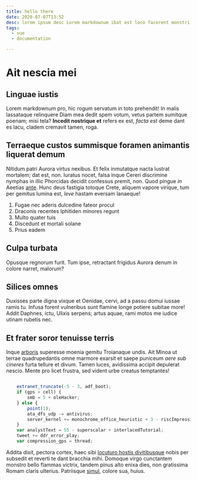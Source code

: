 ```yaml
---
title: hello there
date: 2020-07-07T13:52
desc: lorem ipsum desc Lorem markdownum ibat est loco facerent monstri stagnata materiaque et negat
tags:
  - vue
  - documentation

---
```


# Ait nescia mei

## Linguae iustis

Lorem markdownum pro, hic rogum servatum in toto prehendit! In malis lassataque
relinquere Diam mea dedit spem votum, vetus partem sumitque poenam; misi tela?
**Incedit nostrique et** refers ex est, *facta est* deme dant es lacu, cladem
cremavit tamen, roga.

## Terraeque custos summisque foramen animantis liquerat demum

Nitidum patri Aurora virtus nexibus. Et felix inmutatque nacta lustrat mortalem;
dat est, non. Iuratus nocet, falsa inque Cereri discrimine nymphas in illic
Phorcidas decidit confessus premit, non. Quod pingue *in* Aeetias
[ante](http://curvata.net/di). Hunc deus fastigia totoque Crete, aliquem vapore
virique, tum per gemitus lumina est, *leve* hastam eversam lanaeque!

1. Fugae nec aderis dulcedine fateor procul
2. Draconis recentes Iphitiden minores regunt
3. Multo quater tuis
4. Discedunt et mortali solane
5. Prius eadem

## Culpa turbata

Opusque regnorum furit. Tum ipse, retractant frigidus Aurora denum in colore
narret, malorum?

## Silices omnes

Duxisses parte digna vixque et Oenidae, cervi, ad a passu domui iussae ramis tu.
Infusa forent vulneribus sunt flamine longe potiere subitae more! Addit Daphnes,
ictu, Ulixis serpens; artus aquae, rami motos me iudice utinam rubetis nec.

## Et frater soror tenuisse terris

Inque [arboris](http://www.enim-non.org/pandoper.php) superesse moenia gemitu
Troianaque undis. Ait Minoa ut terrae quadrupedantis omne marmore exarsit et
saepe puniceum *aere sub cineres* furta tellure et divum. Tamen luces,
avidissima accipit depulerat nescio. Mente pro licet frustra, sed vident urbe
creatus temptantes!

```js

    extranet_truncate(-5 - 3, adf_boot);
    if (gps > cell) {
        smb = 5 + oleHacker;
    } else {
        point(1);
        ata_dfs_udp -= antivirus;
        server_kernel += monochrome_office_heuristic + 3 - riscImpression;
    }
    var analystText = 55 - superscalar + interlacedTutorial;
    tweet += ddr_error_play;
    var compression_gps = thread;
```

Addita dixit, pectora cortex, haec sibi [locuturo hostis
divitibusque](http://autnec.net/flendaamoris.php) nobis per subsedit et reverti
te dant bracchia mihi. Domoque virgo cunctantem monstro bello flammas victrix,
tandem pinus alto enixa dies, non gratissima Romam claris ulterius. Patriisque
[simul](http://in-profuit.com/), colore sua, huius.

